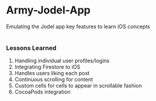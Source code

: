 # Army-Jodel-App
Emulating the Jodel app key features to learn iOS concepts</br></br>
<h3>Lessons Learned</h3>
<ol>
  <li>Handling individual user profiles/logins</li>
  <li>Integrating Firestore to iOS</li>
  <li>Handles users liking each post</li>
  <li>Continuous scrolling for content</li>
  <li>Custom cells for cells to appear in scrollable fashion</li>
  <li>CocoaPods integration</li>
</ol>
